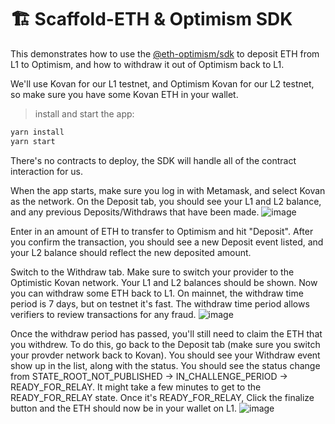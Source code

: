 # 🏗 Scaffold-ETH & Optimism SDK

This demonstrates how to use the [@eth-optimism/sdk](https://www.npmjs.com/package/@eth-optimism/sdk) to deposit ETH from L1 to Optimism, and how to withdraw it out of Optimism back to L1.

We'll use Kovan for our L1 testnet, and Optimism Kovan for our L2 testnet, so make sure you have some Kovan ETH in your wallet.

> install and start the app:

```bash
yarn install
yarn start
```

There's no contracts to deploy, the SDK will handle all of the contract interaction for us.

When the app starts, make sure you log in with Metamask, and select Kovan as the network. On the Deposit tab, you should see your L1 and L2 balance, and any previous Deposits/Withdraws that have been made. 
![image](https://user-images.githubusercontent.com/23554636/159403856-7145350d-c5f9-44c7-a549-620679fe6b0d.png)

Enter in an amount of ETH to transfer to Optimism and hit "Deposit". After you confirm the transaction, you should see a new Deposit event listed, and your L2 balance should reflect the new deposited amount.

Switch to the Withdraw tab. Make sure to switch your provider to the Optimistic Kovan network. Your L1 and L2 balances should be shown. Now you can withdraw some ETH back to L1. On mainnet, the withdraw time period is 7 days, but on testnet it's fast. The withdraw time period allows verifiers to review transactions for any fraud.
![image](https://user-images.githubusercontent.com/23554636/159404194-36a54871-134b-4726-ad6b-9a21a9156f74.png)


Once the withdraw period has passed, you'll still need to claim the ETH that you withdrew. To do this, go back to the Deposit tab (make sure you switch your provder network back to Kovan). You should see your Withdraw event show up in the list, along with the status. You should see the status change from STATE_ROOT_NOT_PUBLISHED -> IN_CHALLENGE_PERIOD -> READY_FOR_RELAY. It might take a few minutes to get to the READY_FOR_RELAY state. Once it's READY_FOR_RELAY, Click the finalize button and the ETH should now be in your wallet on L1.
![image](https://user-images.githubusercontent.com/23554636/159404329-a42f85b1-7d85-48e7-9957-f7498af2e075.png)

